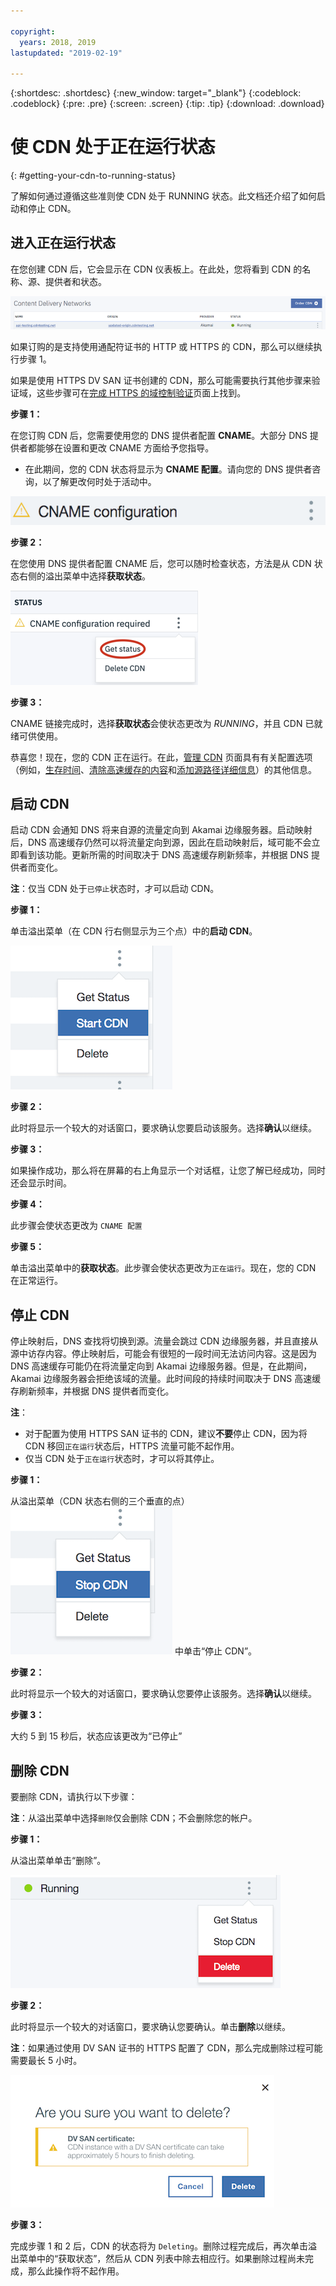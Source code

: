 ```yaml
---

copyright:
  years: 2018, 2019
lastupdated: "2019-02-19"

---
```


{:shortdesc: .shortdesc}
{:new_window: target="_blank"}
{:codeblock: .codeblock}
{:pre: .pre}
{:screen: .screen}
{:tip: .tip}
{:download: .download}

# 使 CDN 处于正在运行状态
{: #getting-your-cdn-to-running-status}

了解如何通过遵循这些准则使 CDN 处于 RUNNING 状态。此文档还介绍了如何启动和停止 CDN。

## 进入正在运行状态

在您创建 CDN 后，它会显示在 CDN 仪表板上。在此处，您将看到 CDN 的名称、源、提供者和状态。  

 ![映射列表屏幕快照](images/mapping-list.png)


如果订购的是支持使用通配符证书的 HTTP 或 HTTPS 的 CDN，那么可以继续执行步骤 1。

如果是使用 HTTPS DV SAN 证书创建的 CDN，那么可能需要执行其他步骤来验证域，这些步骤可在[完成 HTTPS 的域控制验证](/docs/infrastructure/CDN/how-to-https.html#completing-domain-control-validation-for-https)页面上找到。

**步骤 1：**

在您订购 CDN 后，您需要使用您的 DNS 提供者配置 **CNAME**。大部分 DNS 提供者都能够在设置和更改 CNAME 方面给予您指导。

   * 在此期间，您的 CDN 状态将显示为 **CNAME 配置**。请向您的 DNS 提供者咨询，以了解更改何时处于活动中。

   ![CNAME 配置](images/cname-config.png)  

**步骤 2：**

在您使用 DNS 提供者配置 CNAME 后，您可以随时检查状态，方法是从 CDN 状态右侧的溢出菜单中选择**获取状态**。

  ![CNAME 获取状态](images/cname-getstatus.png)  

**步骤 3：**

CNAME 链接完成时，选择**获取状态**会使状态更改为 *RUNNING*，并且 CDN 已就绪可供使用。

恭喜您！现在，您的 CDN 正在运行。在此，[管理 CDN](/docs/infrastructure/CDN/how-to.html#manage-your-cdn) 页面具有有关配置选项（例如，[生存时间](/docs/infrastructure/CDN/how-to.html#setting-content-caching-time-using-time-to-live-)、[清除高速缓存的内容](/docs/infrastructure/CDN/how-to.html#purging-cached-content)和[添加源路径详细信息](/docs/infrastructure/CDN/how-to.html#adding-origin-path-details)）的其他信息。

## 启动 CDN

启动 CDN 会通知 DNS 将来自源的流量定向到 Akamai 边缘服务器。启动映射后，DNS 高速缓存仍然可以将流量定向到源，因此在启动映射后，域可能不会立即看到该功能。更新所需的时间取决于 DNS 高速缓存刷新频率，并根据 DNS 提供者而变化。

**注**：仅当 CDN 处于`已停止`状态时，才可以启动 CDN。  

**步骤 1：**

单击溢出菜单（在 CDN 行右侧显示为三个点）中的**启动 CDN**。

  ![溢出菜单](images/start_cdn.png)

**步骤 2：**

此时将显示一个较大的对话窗口，要求确认您要启动该服务。选择**确认**以继续。

**步骤 3：**

如果操作成功，那么将在屏幕的右上角显示一个对话框，让您了解已经成功，同时还会显示时间。

**步骤 4：**

此步骤会使状态更改为 `CNAME 配置`

**步骤 5：**

单击溢出菜单中的**获取状态**。此步骤会使状态更改为`正在运行`。现在，您的 CDN 在正常运行。

## 停止 CDN

停止映射后，DNS 查找将切换到源。流量会跳过 CDN 边缘服务器，并且直接从源中访存内容。停止映射后，可能会有很短的一段时间无法访问内容。这是因为 DNS 高速缓存可能仍在将流量定向到 Akamai 边缘服务器。但是，在此期间，Akamai 边缘服务器会拒绝该域的流量。此时间段的持续时间取决于 DNS 高速缓存刷新频率，并根据 DNS 提供者而变化。

**注**： 
* 对于配置为使用 HTTPS SAN 证书的 CDN，建议**不要**停止 CDN，因为将 CDN 移回`正在运行`状态后，HTTPS 流量可能不起作用。 
* 仅当 CDN 处于`正在运行`状态时，才可以将其停止。

**步骤 1：**

从溢出菜单（CDN 状态右侧的三个垂直的点）![溢出菜单](images/stop_cdn.png) 中单击“停止 CDN”。

**步骤 2：**

此时将显示一个较大的对话窗口，要求确认您要停止该服务。选择**确认**以继续。

**步骤 3：**

大约 5 到 15 秒后，状态应该更改为“已停止”

## 删除 CDN

要删除 CDN，请执行以下步骤：

**注**：从溢出菜单中选择`删除`仅会删除 CDN；不会删除您的帐户。

**步骤 1：**

从溢出菜单单击“删除”。

 ![删除 CDN 溢出菜单](images/delete_cdn.png)

**步骤 2：**

此时将显示一个较大的对话窗口，要求确认您要确认。单击**删除**以继续。

**注**：如果通过使用 DV SAN 证书的 HTTPS 配置了 CDN，那么完成删除过程可能需要最长 5 小时。

  ![删除并带有警告](images/delete-with-warning.png)

**步骤 3：**

完成步骤 1 和 2 后，CDN 的状态将为 `Deleting`。删除过程完成后，再次单击溢出菜单中的“获取状态”，然后从 CDN 列表中除去相应行。如果删除过程尚未完成，那么此操作将不起作用。
